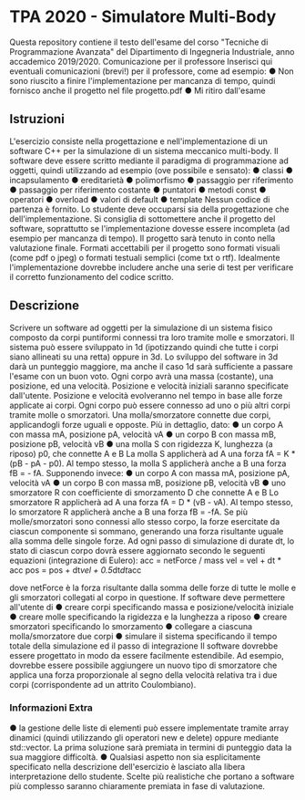 # TPA 2020 - Simulatore Multi-Body

Questa repository contiene il testo dell'esame del corso "Tecniche di Programmazione Avanzata" del Dipartimento di Ingegneria Industriale, anno accademico 2019/2020.
Comunicazione per il professore
Inserisci qui eventuali comunicazioni (brevi!) per il professore, come ad esempio:
●	Non sono riuscito a finire l'implementazione per mancanza di tempo, quindi fornisco anche il progetto nel file progetto.pdf
●	Mi ritiro dall'esame

## Istruzioni

L'esercizio consiste nella progettazione e nell'implementazione di un software C++ per la simulazione di un sistema meccanico multi-body. Il software deve essere scritto mediante il paradigma di programmazione ad oggetti, quindi utilizzando ad esempio (ove possibile e sensato):
●	classi
●	incapsulamento
●	ereditarietà
●	polimorfismo
●	passaggio per riferimento
●	passaggio per riferimento costante
●	puntatori
●	metodi const
●	operatori
●	overload
●	valori di default
●	template
Nessun codice di partenza è fornito. Lo studente deve occuparsi sia della progettazione che dell'implementazione. Si consiglia di sottomettere anche il progetto del software, soprattutto se l'implementazione dovesse essere incompleta (ad esempio per mancanza di tempo). Il progetto sarà tenuto in conto nella valutazione finale. Formati accettabili per il progetto sono formati visuali (come pdf o jpeg) o formati testuali semplici (come txt o rtf). Idealmente l'implementazione dovrebbe includere anche una serie di test per verificare il corretto funzionamento del codice scritto.

## Descrizione

Scrivere un software ad oggetti per la simulazione di un sistema fisico composto da corpi puntiformi connessi tra loro tramite molle e smorzatori. Il sistema può essere sviluppato in 1d (ipotizzando quindi che tutte i corpi siano allineati su una retta) oppure in 3d. Lo sviluppo del software in 3d darà un punteggio maggiore, ma anche il caso 1d sarà sufficiente a passare l'esame con un buon voto.
Ogni corpo avrà una massa (costante), una posizione, ed una velocità. Posizione e velocità iniziali saranno specificate dall'utente. Posizione e velocità evolveranno nel tempo in base alle forze applicate ai corpi. Ogni corpo può essere connesso ad uno o più altri corpi tramite molle o smorzatori. Una molla/smorzatore connette due corpi, applicandogli forze uguali e opposte. Più in dettaglio, dato:
●	un corpo A con massa mA, posizione pA, velocità vA
●	un corpo B con massa mB, posizione pB, velocità vB
●	una molla S con rigidezza K, lunghezza (a riposo) p0, che connette A e B
La molla S applicherà ad A una forza fA = K * (pB - pA - p0). Al tempo stesso, la molla S applicherà anche a B una forza fB = - fA. Supponendo invece:
●	un corpo A con massa mA, posizione pA, velocità vA
●	un corpo B con massa mB, posizione pB, velocità vB
●	uno smorzatore R con coefficiente di smorzamento D che connette A e B
Lo smorzatore R applicherà ad A una forza fA = D * (vB - vA). Al tempo stesso, lo smorzatore R applicherà anche a B una forza fB = -fA. Se più molle/smorzatori sono connessi allo stesso corpo, la forze esercitate da ciascun componente si sommano, generando una forza risultante uguale alla somma delle singole forze.
Ad ogni passo di simulazione di durate dt, lo stato di ciascun corpo dovrà essere aggiornato secondo le seguenti equazioni (integrazione di Eulero):
acc = netForce / mass
vel = vel + dt * acc
pos = pos + dt*vel + 0.5*dt*dt*acc

dove netForce è la forza risultante dalla somma delle forze di tutte le molle e gli smorzatori collegati al corpo in questione.
If software deve permettere all'utente di
●	creare corpi specificando massa e posizione/velocità iniziale
●	creare molle specificando la rigidezza e la lunghezza a riposo
●	creare smorzatori specificando lo smorzamento
●	collegare a ciascuna molla/smorzatore due corpi
●	simulare il sistema specificando il tempo totale della simulazione ed il passo di integrazione
Il software dovrebbe essere progettato in modo da essere facilmente estendibile. Ad esempio, dovrebbe essere possibile aggiungere un nuovo tipo di smorzatore che applica una forza proporzionale al segno della velocità relativa tra i due corpi (corrispondente ad un attrito Coulombiano).

### Informazioni Extra

●	la gestione delle liste di elementi può essere implementate tramite array dinamici (quindi utilizzando gli operatori new e delete) oppure mediante std::vector. La prima soluzione sarà premiata in termini di punteggio data la sua maggiore difficoltà.
●	Qualsiasi aspetto non sia esplicitamente specificato nella descrizione dell'esercizio è lasciato alla libera interpretazione dello studente. Scelte più realistiche che portano a software più complesso saranno chiaramente premiata in fase di valutazione.
